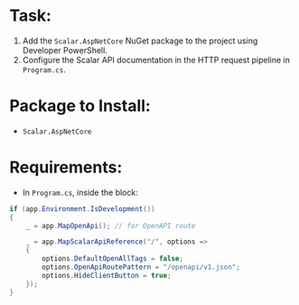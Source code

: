 ﻿# Task:
1. Add the `Scalar.AspNetCore` NuGet package to the project using Developer PowerShell.
2. Configure the Scalar API documentation in the HTTP request pipeline in `Program.cs`.

# Package to Install:
- `Scalar.AspNetCore`

# Requirements:
- In `Program.cs`, inside the block:
```csharp
if (app.Environment.IsDevelopment())
{
    _ = app.MapOpenApi(); // for OpenAPI route

    _ = app.MapScalarApiReference("/", options =>
    {
        options.DefaultOpenAllTags = false;
        options.OpenApiRoutePattern = "/openapi/v1.json";
        options.HideClientButton = true;
    });
}
```